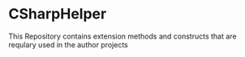 # CSharpHelper
This Repository contains extension methods and constructs that are requlary used in the author projects
